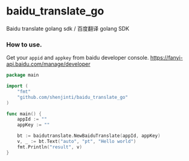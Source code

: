 # baidu_translate_go
Baidu translate golang sdk / 百度翻译 golang SDK

### How to use.
Get your `appid` and `appkey` from baidu developer console. https://fanyi-api.baidu.com/manage/developer

```go
package main

import (
    "fmt"
    "github.com/shenjinti/baidu_translate_go"
)

func main() {
    appId := ""
    appKey := ""

    bt := baidutranslate.NewBaiduTranslate(appId, appKey)
    v, _ := bt.Text("auto", "pt", "Hello world")
    fmt.Println("result", v)
}

```

